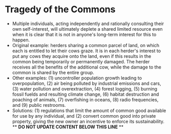 Tragedy of the Commons
======================

* Multiple individuals, acting independently and rationally consulting their own self-interest, will ultimately deplete a shared limited resource even when it is clear that it is not in anyone's long-term interest for this to happen.
* Original example: herders sharing a common parcel of land, on which each is entitled to let their cows graze. It is in each herder's interest to put any cows they acquire onto the land, even if this results in the common being temporarily or permanently damaged. The herder receives all the benefits of the additional cow, while the damage to the common is shared by the entire group.
* Other examples: (1) uncontroller population growth leading to overpopulation, (2) air being polluted by industrial emissions and cars, (3) water pollution and overextraction, (4) forest logging, (5) burning fossil fuelds and resulting climate change, (6) habitat destruction and poaching of animals, (7) overfishing in oceans, (8) radio frequencies, and (9) public restrooms.
* Solutions: (1) regulations that limit the amount of common good available for use by any individual, and (2) convert common good into private property, giving the new owner an incentive to enforce its sustainability.
** **DO NOT UPDATE CONTENT BELOW THIS LINE** **

